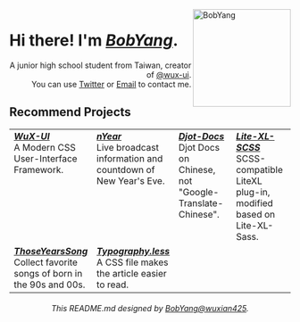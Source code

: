 <a href="#">
  <img src="https://avatars.githubusercontent.com/u/82699919?v=4" alt="BobYang" title="BobYang" align="right" width="175px" height="175px"/>
</a>
<h1>
  Hi there! I'm <a href="https://github.com/wuxian425"><i>BobYang</i></a>.
</h1>
<div align="right">
  A junior high school student from Taiwan, creator of <a href="https://github.com/wux-ui">@wux-ui</a>.<br>
  You can use <a href="https://twitter.com/Bob0800">Twitter</a> or <a href="mailto://yangbob123456@gmail.com">Email</a> to contact me.
</div>

<h2>
  Recommend Projects
</h2>
<table>
  <tr>
    <td valign="top" width="25%">  
      <a href="https://github.com/wux-ui/wux-ui">
        <b><i>WuX-UI</i></b>
      </a>
      <br>
      A Modern CSS User-Interface Framework.
    </td>
    <td valign="top" width="25%">  
      <a href="https://github.com/wuxian425/nYear">
        <b><i>nYear</i></b>
      </a>
      <br>
      Live broadcast information and countdown of New Year's Eve. 
    </td>
    <td valign="top" width="25%">  
      <a href="https://github.com/wuxian425/djot-docs">
        <b><i>Djot-Docs</i></b>
      </a>
      <br>
      Djot Docs on Chinese, not "Google-Translate-Chinese".
    </td>
    <td valign="top" width="25%">  
      <a href="https://github.com/wuxian425/lite-xl-scss">
        <b><i>Lite-XL-SCSS</i></b>
      </a>
      <br>
      SCSS-compatible LiteXL plug-in, modified based on Lite-XL-Sass. 
    </td>
  </tr>
  <tr>
    <td valign="top" width="25%">  
      <a href="https://github.com/wuxian425/thoseyearssong">
        <b><i>ThoseYearsSong</i></b>
      </a>
      <br>
      Collect favorite songs of born in the 90s and 00s.
    </td>
    <td valign="top" width="25%">  
      <a href="https://github.com/wuxian425/Typography.less">
        <b><i>Typography.less</i></b>
      </a>
      <br>
      A CSS file makes the article easier to read. 
    </td>
  </tr>
</table>

<h6 align="center">
  This README.md designed by <a href="https://github.com/wuxian425"><i>BobYang@wuxian425</i></a>.
</h6>
